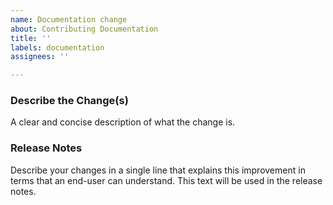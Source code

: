 ```yaml
---
name: Documentation change
about: Contributing Documentation
title: ''
labels: documentation
assignees: ''

---
```


### Describe the Change(s)
A clear and concise description of what the change is.

### Release Notes
Describe your changes in a single line that explains this improvement in
terms that an end-user can understand.  This text will be used in the release notes.

